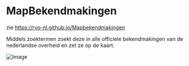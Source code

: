 # MapBekendmakingen

zie  https://rvo-nl.github.io/Mapbekendmakingen

Middels zoektermen zoekt deze in alle officiele bekendmakingen van de nederlandse overheid en zet ze op de kaart.

![Image](exampleMapBekendmakingen.jpeg)
